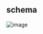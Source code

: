   ## schema
![image](https://github.com/piviich/db_practice/assets/144881369/eae75c35-ca95-4390-bb69-1cdd05c5dfec)






